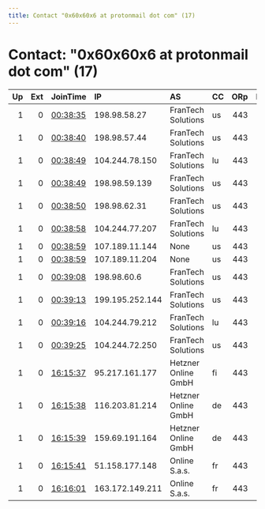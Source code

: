 ```yaml
---
title: Contact "0x60x60x6 at protonmail dot com" (17)
---
```


# Contact: "0x60x60x6 at protonmail dot com" (17)

|   Up |   Ext | JoinTime                                                                                            | IP              | AS                  | CC   |   ORp |   Dirp | OS    | Version   | Nickname   |   eFamMembers |
|-----:|------:|:----------------------------------------------------------------------------------------------------|:----------------|:--------------------|:-----|------:|-------:|:------|:----------|:-----------|--------------:|
|    1 |     0 | [00:38:35](https://metrics.torproject.org/rs.html#details/97C81FCA70DCA4D940B72ED567804D4769C0DD8F) | 198.98.58.27    | FranTech Solutions  | us   |   443 |     80 | Linux | 0.4.3.5   | leviathan  |             8 |
|    1 |     0 | [00:38:40](https://metrics.torproject.org/rs.html#details/3F105553F69DF613DD2531C522E1F6B4FAC8B749) | 198.98.57.44    | FranTech Solutions  | us   |   443 |     80 | Linux | 0.4.3.5   | volac      |             8 |
|    1 |     0 | [00:38:49](https://metrics.torproject.org/rs.html#details/2B145CBFDB297E731D75089DA94916D59CB44713) | 104.244.78.150  | FranTech Solutions  | lu   |   443 |     80 | Linux | 0.4.3.5   | sorath     |             9 |
|    1 |     0 | [00:38:49](https://metrics.torproject.org/rs.html#details/78820151BE366F8ED8D90BE33FEC8E38F02AC2AB) | 198.98.59.139   | FranTech Solutions  | us   |   443 |     80 | Linux | 0.4.3.5   | moloch     |             8 |
|    1 |     0 | [00:38:50](https://metrics.torproject.org/rs.html#details/7315C77E76DD8324D87761D23E6D831741D266C9) | 198.98.62.31    | FranTech Solutions  | us   |   443 |     80 | Linux | 0.4.3.5   | ingluma    |             9 |
|    1 |     0 | [00:38:58](https://metrics.torproject.org/rs.html#details/54ADE40E121BC78E481F762D4FD9C9067AE1A392) | 104.244.77.207  | FranTech Solutions  | lu   |   443 |     80 | Linux | 0.4.3.5   | yipon      |            10 |
|    1 |     0 | [00:38:59](https://metrics.torproject.org/rs.html#details/371960030559FF21955A27A36C5E8D8D534BC7D6) | 107.189.11.144  | None                | us   |   443 |     80 | Linux | 0.4.3.5   | adramelech |            10 |
|    1 |     0 | [00:38:59](https://metrics.torproject.org/rs.html#details/6300F796AA7C9982933C010BEDBD7F9BE2E5C732) | 107.189.11.204  | None                | us   |   443 |     80 | Linux | 0.4.3.5   | blutschink |            10 |
|    1 |     0 | [00:39:08](https://metrics.torproject.org/rs.html#details/B17371958B69FCCF77F392B4FC1B0AB7C562FB01) | 198.98.60.6     | FranTech Solutions  | us   |   443 |     80 | Linux | 0.4.3.5   | malfador   |             8 |
|    1 |     0 | [00:39:13](https://metrics.torproject.org/rs.html#details/B807705AA31E74B80AFC93BFF5FE08BB55DF05F8) | 199.195.252.144 | FranTech Solutions  | us   |   443 |     80 | Linux | 0.4.3.5   | azazel     |             6 |
|    1 |     0 | [00:39:16](https://metrics.torproject.org/rs.html#details/18D0555AF7D7BAEF0B3631DE351500EBDEFD8104) | 104.244.79.212  | FranTech Solutions  | lu   |   443 |     80 | Linux | 0.4.3.5   | belial     |             4 |
|    1 |     0 | [00:39:25](https://metrics.torproject.org/rs.html#details/2CCA2D9C82202AAD18C15B8E2BF1D61815604B12) | 104.244.72.250  | FranTech Solutions  | us   |   443 |     80 | Linux | 0.4.3.5   | deber      |             2 |
|    1 |     0 | [16:15:37](https://metrics.torproject.org/rs.html#details/262B4C03C8FDD80D36F48BC9520DF4212BCB3DC4) | 95.217.161.177  | Hetzner Online GmbH | fi   |   443 |     80 | Linux | 0.4.3.6   | marchosias |             5 |
|    1 |     0 | [16:15:38](https://metrics.torproject.org/rs.html#details/1FFE198E26CC28422CE6E963F34B79415D6C8B9C) | 116.203.81.214  | Hetzner Online GmbH | de   |   443 |     80 | Linux | 0.4.3.6   | abraxas    |             5 |
|    1 |     0 | [16:15:39](https://metrics.torproject.org/rs.html#details/B7476C180154C180A307C2CA49BAA6D9EF7CFF4B) | 159.69.191.164  | Hetzner Online GmbH | de   |   443 |     80 | Linux | 0.4.3.6   | ereshkigal |             5 |
|    1 |     0 | [16:15:41](https://metrics.torproject.org/rs.html#details/18750DD828EFEDC895A793F2C73F0CC26A8DB6EC) | 51.158.177.148  | Online S.a.s.       | fr   |   443 |     80 | Linux | 0.4.3.6   | hecate     |             5 |
|    1 |     0 | [16:16:01](https://metrics.torproject.org/rs.html#details/DC78B73F5675C6EE585B9D0794DE522953B370D3) | 163.172.149.211 | Online S.a.s.       | fr   |   443 |     80 | Linux | 0.4.3.6   | tchort     |             5 |
